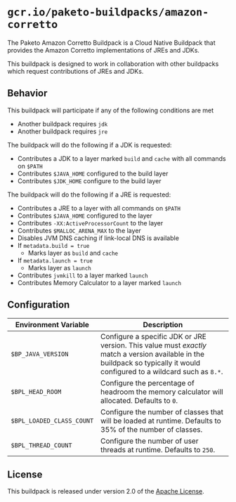 # `gcr.io/paketo-buildpacks/amazon-corretto`
The Paketo Amazon Corretto Buildpack is a Cloud Native Buildpack that provides the Amazon Corretto implementations of JREs and JDKs.

This buildpack is designed to work in collaboration with other buildpacks which request contributions of JREs and JDKs.

## Behavior
This buildpack will participate if any of the following conditions are met

* Another buildpack requires `jdk`
* Another buildpack requires `jre`

The buildpack will do the following if a JDK is requested:

* Contributes a JDK to a layer marked `build` and `cache` with all commands on `$PATH`
* Contributes `$JAVA_HOME` configured to the build layer
* Contributes `$JDK_HOME` configure to the build layer

The buildpack will do the following if a JRE is requested:

* Contributes a JRE to a layer with all commands on `$PATH`
* Contributes `$JAVA_HOME` configured to the layer
* Contributes `-XX:ActiveProcessorCount` to the layer
* Contributes `$MALLOC_ARENA_MAX` to the layer
* Disables JVM DNS caching if link-local DNS is available
* If `metadata.build = true`
  * Marks layer as `build` and `cache`
* If `metadata.launch = true`
  * Marks layer as `launch`
* Contributes `jvmkill` to a layer marked `launch`
* Contributes Memory Calculator to a layer marked `launch`

## Configuration
| Environment Variable | Description
| -------------------- | -----------
| `$BP_JAVA_VERSION` | Configure a specific JDK or JRE version.  This value must _exactly_ match a version available in the buildpack so typically it would configured to a wildcard such as `8.*`.
| `$BPL_HEAD_ROOM` | Configure the percentage of headroom the memory calculator will allocated.  Defaults to `0`.
| `$BPL_LOADED_CLASS_COUNT` | Configure the number of classes that will be loaded at runtime.  Defaults to 35% of the number of classes.
| `$BPL_THREAD_COUNT` | Configure the number of user threads at runtime.  Defaults to `250`.

## License
This buildpack is released under version 2.0 of the [Apache License][a].

[a]: http://www.apache.org/licenses/LICENSE-2.0
